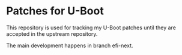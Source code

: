 # Patches for U-Boot

This repository is used for tracking my U-Boot patches until they are accepted
in the upstream repository.

The main development happens in branch efi-next.
